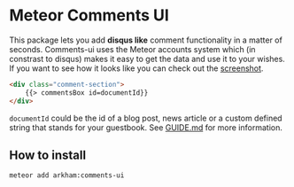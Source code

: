 # Meteor Comments UI

This package lets you add __disqus like__ comment functionality in a matter of seconds.
Comments-ui uses the Meteor accounts system which (in constrast to disqus) makes it easy to get the data and use it to your wishes.
If you want to see how it looks like you can check out the [screenshot](https://raw.githubusercontent.com/ARKHAM-Enterprises/meteor-comments-ui/master/screenshot.png).

```html
<div class="comment-section">
    {{> commentsBox id=documentId}}
</div>
```

```documentId``` could be the id of a blog post, news article or a custom defined string that stands for your guestbook. See [GUIDE.md]() for more information.

## How to install

```bash
meteor add arkham:comments-ui
```
